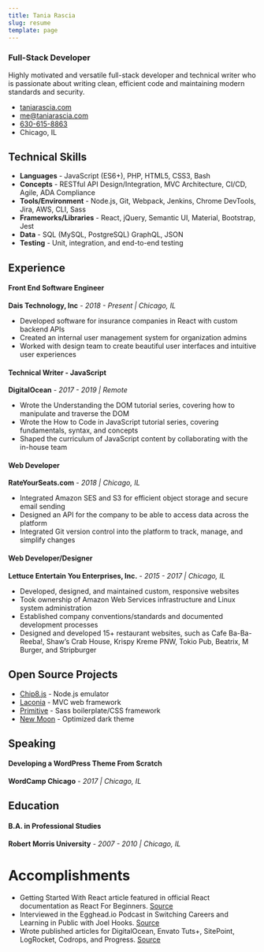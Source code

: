 ```yaml
---
title: Tania Rascia
slug: resume
template: page
---
```


### Full-Stack Developer

Highly motivated and versatile full-stack developer and technical writer who is passionate about writing clean, efficient code and maintaining modern standards and security.

- [taniarascia.com](https://www.taniarascia.com)
- [me@taniarascia.com](mailto:me@taniarascia.com)
- [630-615-8863](tel:630-615-8863)
- Chicago, IL

## Technical Skills

- **Languages** - JavaScript (ES6+), PHP, HTML5, CSS3, Bash
- **Concepts** - RESTful API Design/Integration, MVC Architecture, CI/CD, Agile, ADA Compliance
- **Tools/Environment** - Node.js, Git, Webpack, Jenkins, Chrome DevTools, Jira, AWS, CLI, Sass
- **Frameworks/Libraries** - React, jQuery, Semantic UI, Material, Bootstrap, Jest
- **Data** - SQL (MySQL, PostgreSQL) GraphQL, JSON
- **Testing** - Unit, integration, and end-to-end testing

## Experience

#### Front End Software Engineer

**Dais Technology, Inc** - _2018 - Present | Chicago, IL_

- Developed software for insurance companies in React with custom backend APIs
- Created an internal user management system for organization admins
- Worked with design team to create beautiful user interfaces and intuitive user experiences

#### Technical Writer - JavaScript

**DigitalOcean** - _2017 - 2019 | Remote_

- Wrote the Understanding the DOM tutorial series, covering how to manipulate and traverse the DOM
- Wrote the How to Code in JavaScript tutorial series, covering fundamentals, syntax, and concepts
- Shaped the curriculum of JavaScript content by collaborating with the in-house team

#### Web Developer

**RateYourSeats.com** - _2018 | Chicago, IL_

- Integrated Amazon SES and S3 for efficient object storage and secure email sending
- Designed an API for the company to be able to access data across the platform
- Integrated Git version control into the platform to track, manage, and simplify changes

#### Web Developer/Designer

**Lettuce Entertain You Enterprises, Inc.** - _2015 - 2017 | Chicago, IL_

- Developed, designed, and maintained custom, responsive websites
- Took ownership of Amazon Web Services infrastructure and Linux system administration
- Established company conventions/standards and documented development processes
- Designed and developed 15+ restaurant websites, such as Cafe Ba-Ba-Reeba!, Shaw’s Crab House, Krispy Kreme PNW, Tokio Pub, Beatrix, M Burger, and Stripburger

## Open Source Projects

- [Chip8.js](https://github.com/taniarascia/chip8) - Node.js emulator
- [Laconia](https://github.com/taniarascia/laconia) - MVC web framework
- [Primitive](https://github.com/taniarascia/primitive) - Sass boilerplate/CSS framework
- [New Moon](https://github.com/taniarascia/new-moon) - Optimized dark theme

## Speaking

#### Developing a WordPress Theme From Scratch

**WordCamp Chicago** - _2017 | Chicago, IL_

## Education

#### B.A. in Professional Studies

**Robert Morris University** - _2007 - 2010 | Chicago, IL_

# Accomplishments

- Getting Started With React article featured in official React documentation as React For Beginners. [Source](https://reactjs.org/docs/getting-started.html)
- Interviewed in the Egghead.io Podcast in Switching Careers and Learning in Public with Joel Hooks. [Source](https://egghead.io/podcasts/switching-careers-and-learning-in-public-with-tania-rascia)
- Wrote published articles for DigitalOcean, Envato Tuts+, SitePoint, LogRocket, Codrops, and Progress. [Source](https://www.taniarascia.com/publications)
